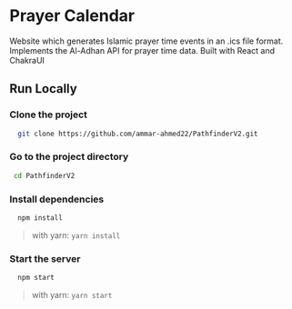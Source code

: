 # Prayer Calendar
Website which generates Islamic prayer time events in an .ics file format. Implements the Al-Adhan API for prayer time 
data. Built with React and ChakraUI

## Run Locally

### Clone the project
 
```bash
  git clone https://github.com/ammar-ahmed22/PathfinderV2.git
```
 
### Go to the project directory

```bash
 cd PathfinderV2
```
 
### Install dependencies
 
```bash
  npm install
```
> with yarn: `yarn install`

### Start the server
```bash
  npm start
```
> with yarn: `yarn start`

